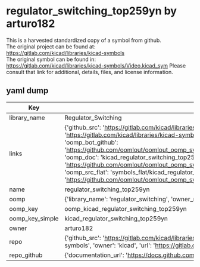 # regulator_switching_top259yn by arturo182  
This is a harvested standardized copy of a symbol from github.  
The original project can be found at:  
https://gitlab.com/kicad/libraries/kicad-symbols  
The original symbol can be found in:
https://gitlab.com/kicad/libraries/kicad-symbols/Video.kicad_sym
Please consult that link for additional, details, files, and license information.  
## yaml dump  
| Key | Value |  
| --- | --- |  
| library_name | Regulator_Switching |  
| links | {'github_src': 'https://gitlab.com/kicad/libraries/kicad-symbols/Video.kicad_sym', 'github_src_repo': 'https://gitlab.com/kicad/libraries/kicad-symbols', 'oomp_bot': 'kicad_regulator_switching_top259yn/working', 'oomp_bot_github': 'https://github.com/oomlout/oomlout_oomp_symbol_bot/tree/main/kicad_regulator_switching_top259yn/working', 'oomp_doc': 'kicad_regulator_switching_top259yn/working', 'oomp_doc_github': 'https://github.com/oomlout/oomlout_oomp_symbol_doc/tree/main/kicad_regulator_switching_top259yn/working', 'oomp_src_flat': 'symbols_flat/kicad_regulator_switching_top259yn/working', 'oomp_src_flat_github': 'https://github.com/oomlout/oomlout_oomp_symbol_src/tree/main/kicad_regulator_switching_top259yn/working'} |  
| name | regulator_switching_top259yn |  
| oomp | {'library_name': 'regulator_switching', 'owner_name': 'kicad', 'symbol_name': 'regulator_switching_top259yn'} |  
| oomp_key | oomp_kicad_regulator_switching_top259yn |  
| oomp_key_simple | kicad_regulator_switching_top259yn |  
| owner | arturo182 |  
| repo | {'github_src': 'https://gitlab.com/kicad/libraries/kicad-symbols/Video.kicad_sym', 'name': 'libraries/kicad-symbols', 'owner': 'kicad', 'url': 'https://gitlab.com/kicad/libraries/kicad-symbols'} |  
| repo_github | {'documentation_url': 'https://docs.github.com/rest/repos/repos#get-a-repository', 'message': 'Not Found'} |  

